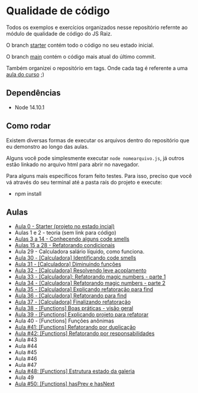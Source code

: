 # Qualidade de código

Todos os exemplos e exercícios organizados nesse repositório refernte ao módulo de qualidade de código do JS Raiz.

O branch [starter](https://github.com/jsraiz/qualidade-codigo/tree/starter) contém todo o código no seu estado inicial.

O branch [main](https://github.com/jsraiz/qualidade-codigo/tree/main) contém o código mais atual do último commit.

Também organizei o repositório em tags. Onde cada tag é referente a uma [aula do curso](https://github.com/jsraiz/qualidade-codigo/blob/main/CHANGELOG.md) ;)

## Dependências
- Node 14.10.1

## Como rodar
Existem diversas formas de executar os arquivos dentro do repositório que eu demonstro ao longo das aulas.

Alguns você pode simplesmente executar `node nomearquivo.js`, já outros estão linkado no arquivo html para abrir no navegador.

Para alguns mais específicos foram feito testes. Para isso, preciso que você vá através do seu terminal até a pasta raís do projeto e execute:

- npm install


## Aulas
- [Aula 0 - Starter (projeto no estado incial)](https://github.com/jsraiz/qualidade-codigo/tree/starter)
- Aulas 1 e 2 - teoria (sem link para código)
- [Aulas 3 a 14 - Conhecendo alguns code smells](https://github.com/jsraiz/qualidade-codigo/tree/main/00-code-smells)
- [Aulas 15 a 28 - Refatorando condicionais](https://github.com/jsraiz/qualidade-codigo/tree/1.0.12/01-conditionals/00-examples)
- Aula 29 - Calculadora salário líquido, como funciona.
- [Aula 30 - [Calculadora] Identificando code smells](https://github.com/jsraiz/qualidade-codigo/tree/1.1.1/01-conditionals/01-calculadora-salario-liquido)
- [Aula 31 - [Calculadora] Diminuindo funções](https://github.com/jsraiz/qualidade-codigo/tree/1.1.2/01-conditionals/01-calculadora-salario-liquido)
- [Aula 32 - [Calculadora] Resolvendo leve acoplamento](https://github.com/jsraiz/qualidade-codigo/tree/1.1.3/01-conditionals/01-calculadora-salario-liquido)
- [Aula 33 - [Calculadora]: Refatorando magic numbers - parte 1](https://github.com/jsraiz/qualidade-codigo/tree/1.1.4/01-conditionals/01-calculadora-salario-liquido)
- [Aula 34 - [Calculadora] Refatorando magic numbers - parte 2](https://github.com/jsraiz/qualidade-codigo/tree/1.1.5/01-conditionals/01-calculadora-salario-liquido)
- [Aula 35 - [Calculadora] Explicando refatoração para find](https://github.com/jsraiz/qualidade-codigo/tree/1.1.6/01-conditionals/01-calculadora-salario-liquido)
- [Aula 36 - [Calculadora] Refatorando para find](https://github.com/jsraiz/qualidade-codigo/tree/1.1.7/01-conditionals/01-calculadora-salario-liquido)
- [Aula 37 - [Calculadora] Finalizando refatoração](https://github.com/jsraiz/qualidade-codigo/tree/1.1.8/01-conditionals/01-calculadora-salario-liquido)
- [Aula 38 - [Functions] Boas práticas - visão geral](https://github.com/jsraiz/qualidade-codigo/blob/main/02-functions/README.md)
- [Aula 39 - [Functions] Explicando projeto para refatorar](https://github.com/jsraiz/qualidade-codigo/tree/starter/02-functions/00-galeria-fotos)
- Aula 40 - [Functions] Funções anônimas
- [Aula #41: [Functions] Refatorando por duplicação](https://github.com/jsraiz/qualidade-codigo/tree/2.0.0/02-functions/00-galeria-fotos)
- [Aula #42: [Functions] Refatorando por responsabilidades](https://github.com/jsraiz/qualidade-codigo/tree/2.0.1/02-functions/00-galeria-fotos)
- Aula #43
- Aula #44
- Aula #45
- Aula #46
- Aula #47
- [Aula #48: [Functions] Estrutura estado da galeria](https://github.com/jsraiz/qualidade-codigo/tree/2.0.2-rc1/02-functions/00-galeria-fotos)
- Aula 49
- [Aula #50: [Functions] hasPrev e hasNext](https://github.com/jsraiz/qualidade-codigo/tree/2.0.3/02-functions/00-galeria-fotos)